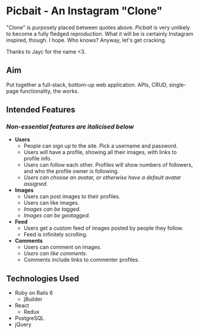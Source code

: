 # Picbait - An Instagram "Clone"

"Clone" is purposely placed between quotes above. _Picbait_ is very unlikely to become a fully fledged reproduction. What it will be is certainly Instagram inspired, though. I hope. Who knows? Anyway, let's get cracking.

Thanks to Jayc for the name <3.

## Aim

Put together a full-stack, bottom-up web application. APIs, CRUD, single-page functionality, the works.

## Intended Features

### _Non-essential features are italicised below_

- **Users**
  - People can sign up to the site. Pick a username and password.
  - Users will have a profile, showing all their images, with links to profile info.
  - Users can follow each other. Profiles will show numbers of followers, and who the profile owner is following.
  - _Users can choose an avatar, or otherwise have a default avatar assigned._
- **Images**
  - Users can post images to their profiles.
  - Users can like images.
  - _Images can be tagged._
  - _Images can be geotagged._
- **Feed**
  - Users get a custom feed of images posted by people they follow.
  - Feed is infinitely scrolling.
- **Comments**
  - Users can comment on images.
  - _Users can like comments._
  - Comments include links to commenter profiles.

## Technologies Used

- Ruby on Rails 6
  - jBuilder
- React
  - Redux
- PostgreSQL
- jQuery

<!-- This README would normally document whatever steps are necessary to get the
application up and running.

Things you may want to cover:

- Ruby version

- System dependencies

- Configuration

- Database creation

- Database initialization

- How to run the test suite

- Services (job queues, cache servers, search engines, etc.)

- Deployment instructions

- ... -->
